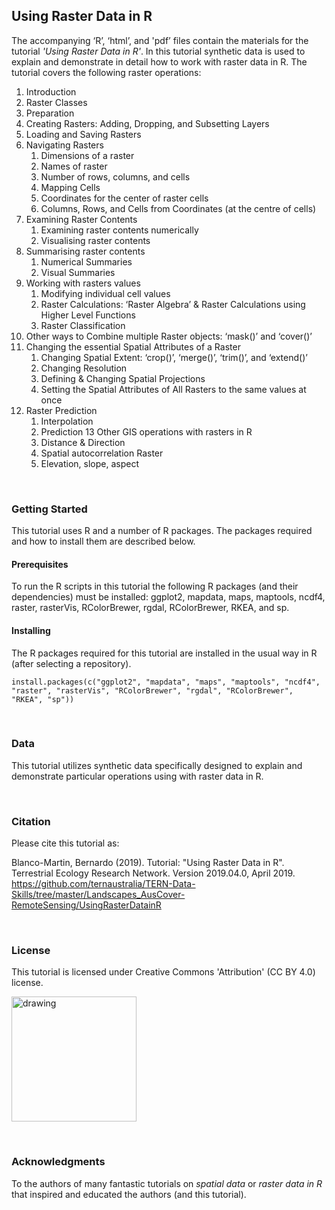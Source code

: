 ## Using Raster Data in R

The accompanying ‘R’, ‘html’, and 'pdf’ files contain the materials for the tutorial *'Using Raster Data in R'*. In this tutorial synthetic data is used to explain and demonstrate in detail how to work with raster data in R. The tutorial covers the following raster operations: 

1. Introduction
2. Raster Classes
3. Preparation
4. Creating Rasters: Adding, Dropping, and Subsetting Layers
5. Loading and Saving Rasters
6. Navigating Rasters
	1. Dimensions of a raster
	2. Names of raster
	3. Number of rows, columns, and cells
	4. Mapping Cells
	5. Coordinates for the center of raster cells
	6. Columns, Rows, and Cells from Coordinates (at the centre of cells)
7. Examining Raster Contents
	1. Examining raster contents numerically
	2. Visualising raster contents
8. Summarising raster contents
	1. Numerical Summaries
	2. Visual Summaries
9. Working with rasters values
	1. Modifying individual cell values
	2. Raster Calculations: ‘Raster Algebra’ & Raster Calculations using Higher Level Functions
	3. Raster Classification
10. Other ways to Combine multiple Raster objects: ‘mask()’ and ‘cover()’
11. Changing the essential Spatial Attributes of a Raster
	1. Changing Spatial Extent: ‘crop()’, ‘merge()’, ‘trim()’, and ‘extend()’
	2. Changing Resolution
	3. Defining & Changing Spatial Projections
	4. Setting the Spatial Attributes of All Rasters to the same values at once
12. Raster Prediction
	1. Interpolation
	2. Prediction
13 Other GIS operations with rasters in R
	1. Distance & Direction
	2. Spatial autocorrelation Raster
	3. Elevation, slope, aspect


&nbsp;
### Getting Started

This tutorial uses R and a number of R packages. The packages required and how to install them are described below.

#### Prerequisites

To run the R scripts in this tutorial the following R packages (and their dependencies) must be installed: ggplot2, mapdata, maps, maptools, ncdf4, raster, rasterVis, RColorBrewer, rgdal, RColorBrewer, RKEA, and sp. 

#### Installing

The R packages required for this tutorial are installed in the usual way in R (after selecting a repository).

```
install.packages(c("ggplot2", "mapdata", "maps", "maptools", "ncdf4", "raster", "rasterVis", "RColorBrewer", "rgdal", "RColorBrewer", "RKEA", "sp"))
```


&nbsp;
### Data

This tutorial utilizes synthetic data specifically designed to explain and demonstrate particular operations using with raster data in R.


&nbsp;
### Citation

Please cite this tutorial as: 

Blanco-Martin, Bernardo (2019). 
Tutorial: "Using Raster Data in R".
Terrestrial Ecology Research Network.
Version 2019.04.0, April 2019.
https://github.com/ternaustralia/TERN-Data-Skills/tree/master/Landscapes_AusCover-RemoteSensing/UsingRasterDatainR


&nbsp;
### License

This tutorial is licensed under Creative Commons 'Attribution' (CC BY 4.0) license.

<img src="https://mirrors.creativecommons.org/presskit/buttons/88x31/png/by.png" alt="drawing" width="200"/>


&nbsp;
### Acknowledgments
To the authors of many fantastic tutorials on *spatial data* or *raster data in R* that inspired and educated the authors (and this tutorial). 












